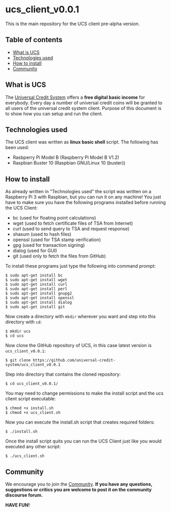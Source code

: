 # ucs_client_v0.0.1

This is the main repository for the UCS client pre-alpha version.

## Table of contents
* [What is UCS](#what-is-ucs)
* [Technologies used](#technologies-used)
* [How to install](#how-to-install)
* [Community](#community)

## What is UCS
The [Universal Credit System](https://www.universal-credit-system.org) offers a **free digital basic income** for everybody. Every day a number of universal credit coins will be granted to all users of the universal credit system client. Purpose of this document is to show how you can setup and run the client.

## Technologies used
The UCS client was written as **linux basic shell** script. The following has been used:
* Rasbperry Pi Model B (Raspberry Pi Model B V1.2)
* Raspbian Buster 10 (Raspbian GNU/Linux 10 (buster))

## How to install
As already written in "Technologies used" the script was written on a Raspberry Pi 3 with Raspbian, but you can run it on any machine! You just have to make sure you have the following programs installed before running the UCS Client:
* bc		(used for floating point calculations)
* wget		(used to fetch certificate files of TSA from Internet)
* curl		(used to send query to TSA and request response)
* shasum	(used to hash files)
* openssl	(used for TSA stamp verification)
* gpg		(used for transaction signing)
* dialog	(used for GUI)
* git		(used only to fetch the files from GitHub)

To install these programs just type the following into command prompt:
```
$ sudo apt-get install bc
$ sudo apt-get install wget
$ sudo apt-get install curl
$ sudo apt-get install perl
$ sudo apt-get install gnupg2
$ sudo apt-get install openssl
$ sudo apt-get install dialog
$ sudo apt-get install git
```

Now create a directory with `mkdir` wherever you want and step into this directory with `cd`:
```
$ mkdir ucs
$ cd ucs
```

Now clone the GitHub repository of UCS, in this case latest version is `ucs_client_v0.0.1`:
```
$ git clone https://github.com/universal-credit-system/ucs_client_v0.0.1
```

Step into directory that contains the cloned repository:
```
$ cd ucs_client_v0.0.1/
```

You may need to change permissions to make the install script and the ucs client script executable:
```
$ chmod +x install.sh
$ chmod +x ucs_client.sh
```

Now you can execute the install.sh script that creates required folders:
```
$ ./install.sh
```

Once the install script quits you can run the UCS Client just like you would executed any other script:
```
$ ./ucs_client.sh
```

## Community
We encourage you to join the [Community](https://forum.universal-credit-system.org). **If you have any questions, suggestions or critics you are welcome to post it on the community discourse forum.**

**HAVE FUN!**
